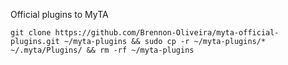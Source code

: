 Official plugins to MyTA

`git clone https://github.com/Brennon-Oliveira/myta-official-plugins.git ~/myta-plugins && sudo cp -r ~/myta-plugins/* ~/.myta/Plugins/ && rm -rf ~/myta-plugins`
